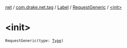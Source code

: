 [net](../../../index.md) / [com.drake.net.tag](../../index.md) / [Label](../index.md) / [RequestGeneric](index.md) / [&lt;init&gt;](./-init-.md)

# &lt;init&gt;

`RequestGeneric(type: `[`Type`](https://docs.oracle.com/javase/6/docs/api/java/lang/reflect/Type.html)`)`